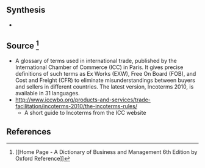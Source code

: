 ## Synthesis
- 
## Source [^1]
- A glossary of terms used in international trade, published by the International Chamber of Commerce (ICC) in Paris. It gives precise definitions of such terms as Ex Works (EXW), Free On Board (FOB), and Cost and Freight (CFR) to eliminate misunderstandings between buyers and sellers in different countries. The latest version, Incoterms 2010, is available in 31 languages.
- http://www.iccwbo.org/products-and-services/trade-facilitation/incoterms-2010/the-incoterms-rules/
	- A short guide to Incoterms from the ICC website
## References

[^1]: [[Home Page - A Dictionary of Business and Management 6th Edition by Oxford Reference]]